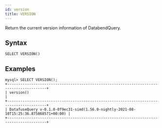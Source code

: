 ```yaml
---
id: version
title: VERSION
---
```


Return the current version information of DatabendQuery.

## Syntax

```
SELECT VERSION()
```

## Examples

```
mysql> SELECT VERSION();
+----------------------------------------------------------------------------------------+
| version()                                                                              |
+----------------------------------------------------------------------------------------+
| DatafuseQuery v-0.1.0-0f9ec31-simd(1.56.0-nightly-2021-08-10T15:25:36.875868571+00:00) |
+----------------------------------------------------------------------------------------+
```
